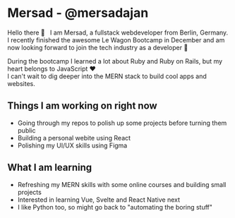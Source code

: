 # Mersad - @mersadajan

Hello there 👋 &nbsp; I am Mersad, a fullstack webdeveloper from Berlin, Germany. I recently finished the awesome Le Wagon Bootcamp in December and am now looking forward to join the tech industry as a developer 💪

During the bootcamp I learned a lot about Ruby and Ruby on Rails, but my heart belongs to JavaScript ❤️  
I can't wait to dig deeper into the MERN stack to build cool apps and websites.

## Things I am working on right now

- Going through my repos to polish up some projects before turning them public
- Building a personal webite using React
- Polishing my UI/UX skills using Figma

## What I am learning

- Refreshing my MERN skills with some online courses and building small projects
- Interested in learning Vue, Svelte and React Native next
- I like Python too, so might go back to "automating the boring stuff"

